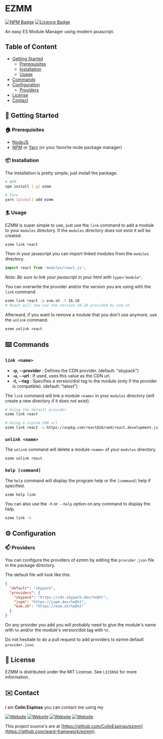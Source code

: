 # EZMM
[![NPM Badge](https://img.shields.io/npm/v/ezmm?style=for-the-badge)](https://www.npmjs.com/package/ezmm)
[![Licence Badge](https://img.shields.io/github/license/ColinEspinas/ezmm?style=for-the-badge)](https://github.com/ColinEspinas/ezmm/blob/master/LICENSE)

An easy ES Module Manager using modern javascript.

## Table of Content

- [Getting Started](#-getting-started)
  - [Prerequisites](#-prerequisites)
  - [Installation](#-installation)
  - [Usage](#-usage)
- [Commands](#️-commands)
- [Configuration](#-configuration)
  - [Providers](#-providers)
- [License](#-license)
- [Contact](#️-contact)

## 🚀 Getting Started

### 🏠 Prerequisites

* [NodeJS](https://nodejs.org)
* [NPM](https://www.npmjs.com) or [Yarn](https://yarnpkg.com) (or your favorite node package manager)


### 📦 Installation
The installation is pretty simple, just install the package.

```sh
# NPM
npm install [-g] ezmm

# Yarn
yarn [global] add ezmm
```

### 🏄 Usage

EZMM is super simple to use, just use the `link` command to add a module to your `modules` directory. If the `modules` directory does not exist it will be created.

```sh
ezmm link react
```

Then in your javascript you can import linked modules from the `modules` directory.

```js
import react from 'modules/react.js';
```
*Note: Be sure to link your javascript in your html with `type="module"`.*

You can overwrite the provider and/or the version you are using with the `link` command.

```sh
ezmm link react -p esm.sh -t 16.10
# React will now use the version 16.10 provided by esm.sh
```

Afterward, if you want to remove a module that you don't use anymore, use the `unlink` command.

```sh
ezmm unlink react
```

## ⌨️ Commands

### `link <name>`

- **-p, --provider** : Defines the CDN provider. (default: "skypack")
- **-u, --url** : If used, uses this value as the CDN url.
- **-t, --tag** : Specifies a version/dist tag to the module (only if the provider is compatible). (default: "latest")

The `link` command will link a module `<name>` in your `modules` directory (will create a new directory if it does not exist).

```sh
# Using the default provider
ezmm link react

# Using a custom CDN url
ezmm link react -u https://unpkg.com/react@16/umd/react.development.js 
```

### `unlink <name>`

The `unlink` command will delete a module `<name>` of your `modules` directory.

```sh
ezmm unlink react
```

### `help [command]`

The `help` command will display the program help or the `[command]` help if specified.

```sh
ezmm help link
```

You can also use the `-h` or `--help` option on any command to display the help.
```sh
ezmm link -h
```

## ⚙️ Configuration

### 📫 Providers

You can configure the providers of ezmm by editing the `provider.json` file in the package directory.

The default file will look like this:
```json
{
  "default": "skypack",
  "providers": {
    "skypack": "https://cdn.skypack.dev/%n@%t",
    "jspm": "https://jspm.dev/%n@%t",
    "esm.sh": "https://esm.sh/%n@%t"
  }
}
```

On any provider you add you will probably need to give the module's name with `%n` and/or the module's version/dist tag with `%t`.

Do not hesitate to do a pull request to add providers to ezmm default `provider.json`.

## 📜 License

EZMM is distributed under the MIT License. See `LICENSE` for more information.

## ✉️ Contact

I am **Colin Espinas** you can contact me using my

[![Website](https://img.shields.io/badge/-website-brightgreen?style=for-the-badge)](https://colinespinas.com/contact)
[![Website](https://img.shields.io/badge/email-contact@colinespinas.com-orange?style=for-the-badge)](mailto:contact@colinespinas.com)
[![Website](https://img.shields.io/badge/-LinkedIn-blue?style=for-the-badge&logo=linkedin)](https://linkedin.com/in/colin-espinas)
[![Website](https://img.shields.io/badge/-Github-lightgrey?style=for-the-badge&logo=github)](https://github.com/ColinEspinas)

This project source's are at [https://github.com/ColinEspinas/ezmm](https://github.com/ward-framework/ezmm).
